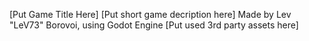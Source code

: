[Put Game Title Here]
[Put short game decription here]
Made by Lev "LeV73" Borovoi, using Godot Engine
[Put used 3rd party assets here]
